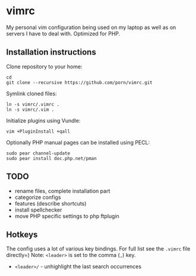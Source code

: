 # vimrc

My personal vim configuration being used on my laptop as well as on servers I
have to deal with. Optimized for PHP.

## Installation instructions
Clone repository to your home:

    cd
    git clone --recursive https://github.com/porn/vimrc.git

Symlink cloned files:

    ln -s vimrc/.vimrc .
    ln -s vimrc/.vim .

Initialize plugins using Vundle:

    vim +PluginInstall +qall

Optionally PHP manual pages can be installed using PECL:

    sudo pear channel-update
    sudo pear install doc.php.net/pman


## TODO
 - rename files, complete installation part
 - categorize configs
 - features (describe <Fx> shortcuts)
 - install spellchecker
 - move PHP specific settings to php ftplugin

## Hotkeys

The config uses a lot of various key bindings. For full list see the `.vimrc` file directly=)
Note: `<leader>` is set to the comma (`,`) key.

 - `<leader>/` - unhighlight the last search occurrences
